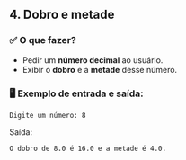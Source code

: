 ## **4. Dobro e metade**

### ✅ O que fazer?

- Pedir um **número decimal** ao usuário.
- Exibir o **dobro** e a **metade** desse número.

### 🖥️ Exemplo de entrada e saída:

```
Digite um número: 8
```

Saída:

```
O dobro de 8.0 é 16.0 e a metade é 4.0.
```